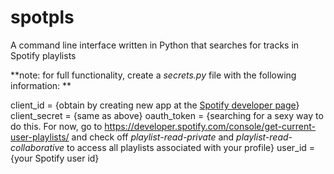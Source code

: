 # spotpls
A command line interface written in Python that searches for tracks in Spotify playlists

**note: for full functionality, create a *secrets.py* file with the following information: **

client_id = {obtain by creating new app at the [Spotify developer page](https://developer.spotify.com)}
client_secret = {same as above}
oauth_token = {searching for a sexy way to do this. For now, go to https://developer.spotify.com/console/get-current-user-playlists/ and check off _playlist-read-private_ and _playlist-read-collaborative_ to access all playlists associated with your profile}
user_id = {your Spotify user id}
